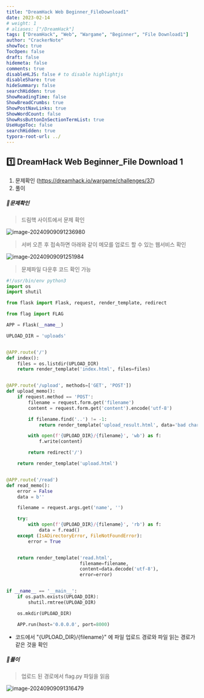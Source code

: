 ```yaml
---
title: "DreamHack Web Beginner_FileDownload1"
date: 2023-02-14
# weight: 1
# aliases: ["/DreamHack"]
tags: ["DreamHack", "Web", "Wargame", "Beginner", "File Download1"]
author: "CrackerNote"
showToc: true
TocOpen: false
draft: false
hidemeta: false
comments: true
disableHLJS: false # to disable highlightjs
disableShare: true
hideSummary: false
searchHidden: true
ShowReadingTime: false
ShowBreadCrumbs: true
ShowPostNavLinks: true
ShowWordCount: false
ShowRssButtonInSectionTermList: true
UseHugoToc: false
searchHidden: true
typora-root-url: ../
---
```


## 1️⃣ DreamHack Web Beginner_File Download 1

1. 문제확인 (https://dreamhack.io/wargame/challenges/37)
2. 풀이

  

##### 📜**문제확인**

> 드림핵 사이트에서 문제 확인

![image-20240909091236980](/images/DreamHack_Web_Beginner_FileDownload1/image-20240909091236980.png)

> 서버 오픈 후 접속하면 아래와 같이 메모를 업로드 할 수 있는 웹서비스 확인

![image-20240909091251984](/images/DreamHack_Web_Beginner_FileDownload1/image-20240909091251984.png)

> 문제파일 다운후 코드 확인 가능

```python
#!/usr/bin/env python3
import os
import shutil

from flask import Flask, request, render_template, redirect

from flag import FLAG

APP = Flask(__name__)

UPLOAD_DIR = 'uploads'


@APP.route('/')
def index():
    files = os.listdir(UPLOAD_DIR)
    return render_template('index.html', files=files)


@APP.route('/upload', methods=['GET', 'POST'])
def upload_memo():
    if request.method == 'POST':
        filename = request.form.get('filename')
        content = request.form.get('content').encode('utf-8')

        if filename.find('..') != -1:
            return render_template('upload_result.html', data='bad characters,,')

        with open(f'{UPLOAD_DIR}/{filename}', 'wb') as f:
            f.write(content)

        return redirect('/')

    return render_template('upload.html')


@APP.route('/read')
def read_memo():
    error = False
    data = b''

    filename = request.args.get('name', '')

    try:
        with open(f'{UPLOAD_DIR}/{filename}', 'rb') as f:
            data = f.read()
    except (IsADirectoryError, FileNotFoundError):
        error = True


    return render_template('read.html',
                           filename=filename,
                           content=data.decode('utf-8'),
                           error=error)


if __name__ == '__main__':
    if os.path.exists(UPLOAD_DIR):
        shutil.rmtree(UPLOAD_DIR)

    os.mkdir(UPLOAD_DIR)

    APP.run(host='0.0.0.0', port=8000)

```

- 코드에서 "{UPLOAD_DIR}/{filename}" 에 파일 업로드 경로와 파일 읽는 경로가 같은 것을 확인
  

##### 📜**풀이**

> 업로드 된 경로에서 flag.py 파일을 읽음

![image-20240909091316479](/images/DreamHack_Web_Beginner_FileDownload1/image-20240909091316479.png)
